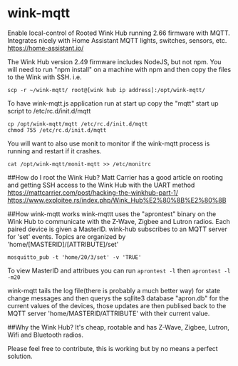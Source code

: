 # wink-mqtt
Enable local-control of Rooted Wink Hub running 2.66 firmware with MQTT. Integrates nicely with Home Assistant MQTT lights, switches, sensors, etc. https://home-assistant.io/

The Wink Hub version 2.49 firmware includes NodeJS, but not npm. You will need to run "npm install" on a machine with npm and then copy the files to the Wink with SSH. i.e. 

    scp -r ~/wink-mqtt/ root@[wink hub ip address]:/opt/wink-mqtt/
  
To have wink-mqtt.js application run at start up copy the "mqtt" start up script to /etc/rc.d/init.d/mqtt 

    cp /opt/wink-mqtt/mqtt /etc/rc.d/init.d/mqtt
    chmod 755 /etc/rc.d/init.d/mqtt
  
You will want to also use monit to monitor if the wink-mqtt process is running and restart if it crashes. 

    cat /opt/wink-mqtt/monit-mqtt >> /etc/monitrc

##How do I root the Wink Hub?
Matt Carrier has a good article on rooting and getting SSH access to the Wink Hub with the UART method https://mattcarrier.com/post/hacking-the-winkhub-part-1/
https://www.exploitee.rs/index.php/Wink_Hub%E2%80%8B%E2%80%8B

##How wink-mqtt works
wink-mqttt uses the "aprontest" binary on the Wink Hub to communicate with the Z-Wave, Zigbee and Lutron radios. Each paired device is given a MasterID. wink-hub subscribes to an MQTT server for 'set' events. Topics are organized by 'home/[MASTERID]/[ATTRIBUTE]/set' 

    mosquitto_pub -t 'home/20/3/set' -v 'TRUE'
    
To view MasterID and attribues you can run ```aprontest -l``` then ```aprontest -l -m20```

wink-mqtt tails the log file(there is probably a much better way) for state change messages and then querys the sqllite3 database "apron.db" for the current values of the devices, those updates are then publised back to the MQTT server 'home/MASTERID/ATTRIBUTE' with their current value.

##Why the Wink Hub?
It's cheap, rootable and has Z-Wave, Zigbee, Lutron, Wifi and Bluetooth radios.

Please feel free to contribute, this is working but by no means a perfect solution.
